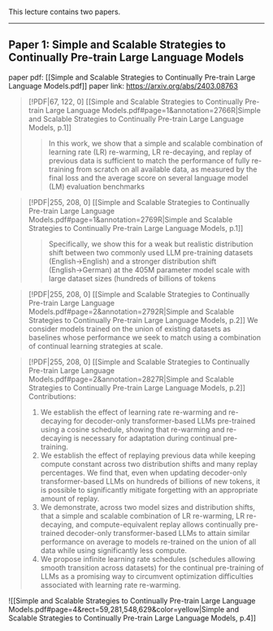 This lecture contains two papers.
***
## Paper 1: Simple and Scalable Strategies to Continually Pre-train Large Language Models

paper pdf: [[Simple and Scalable Strategies to Continually Pre-train Large Language Models.pdf]]
paper link: https://arxiv.org/abs/2403.08763

> [!PDF|67, 122, 0] [[Simple and Scalable Strategies to Continually Pre-train Large Language Models.pdf#page=1&annotation=2766R|Simple and Scalable Strategies to Continually Pre-train Large Language Models, p.1]]
> > In this work, we show that a simple and scalable combination of learning rate (LR) re-warming, LR re-decaying, and replay of previous data is sufficient to match the performance of fully re-training from scratch on all available data, as measured by the final loss and the average score on several language model (LM) evaluation benchmarks
> 

> [!PDF|255, 208, 0] [[Simple and Scalable Strategies to Continually Pre-train Large Language Models.pdf#page=1&annotation=2769R|Simple and Scalable Strategies to Continually Pre-train Large Language Models, p.1]]
> >  Specifically, we show this for a weak but realistic distribution shift between two commonly used LLM pre-training datasets (English→English) and a stronger distribution shift (English→German) at the 405M parameter model scale with large dataset sizes (hundreds of billions of tokens
> 

> [!PDF|255, 208, 0] [[Simple and Scalable Strategies to Continually Pre-train Large Language Models.pdf#page=2&annotation=2792R|Simple and Scalable Strategies to Continually Pre-train Large Language Models, p.2]]
> We consider models trained on the union of existing datasets as baselines whose performance we seek to match using a combination of continual learning strategies at scale.

> [!PDF|255, 208, 0] [[Simple and Scalable Strategies to Continually Pre-train Large Language Models.pdf#page=2&annotation=2827R|Simple and Scalable Strategies to Continually Pre-train Large Language Models, p.2]]
> Contributions: 
> 1. We establish the effect of learning rate re-warming and re-decaying for decoder-only transformer-based LLMs pre-trained using a cosine schedule, showing that re-warming and re-decaying is necessary for adaptation during continual pre-training.
> 2. We establish the effect of replaying previous data while keeping compute constant across two distribution shifts and many replay percentages. We find that, even when updating decoder-only transformer-based LLMs on hundreds of billions of new tokens, it is possible to significantly mitigate forgetting with an appropriate amount of replay.
> 3. We demonstrate, across two model sizes and distribution shifts, that a simple and scalable combination of LR re-warming, LR re-decaying, and compute-equivalent replay allows continually pre-trained decoder-only transformer-based LLMs to attain similar performance on average to models re-trained on the union of all data while using significantly less compute.
> 4. We propose infinite learning rate schedules (schedules allowing smooth transition across datasets) for the continual pre-training of LLMs as a promising way to circumvent optimization difficulties associated with learning rate re-warming.
> 

![[Simple and Scalable Strategies to Continually Pre-train Large Language Models.pdf#page=4&rect=59,281,548,629&color=yellow|Simple and Scalable Strategies to Continually Pre-train Large Language Models, p.4]]

